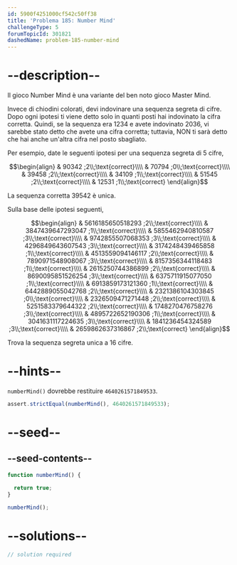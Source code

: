 ```yaml
---
id: 5900f4251000cf542c50ff38
title: 'Problema 185: Number Mind'
challengeType: 5
forumTopicId: 301821
dashedName: problem-185-number-mind
---
```


# --description--

Il gioco Number Mind è una variante del ben noto gioco Master Mind.

Invece di chiodini colorati, devi indovinare una sequenza segreta di cifre. Dopo ogni ipotesi ti viene detto solo in quanti posti hai indovinato la cifra corretta. Quindi, se la sequenza era 1234 e avete indovinato 2036, vi sarebbe stato detto che avete una cifra corretta; tuttavia, NON ti sarà detto che hai anche un'altra cifra nel posto sbagliato.

Per esempio, date le seguenti ipotesi per una sequenza segreta di 5 cifre,

$$\begin{align} & 90342 ;2\\;\text{correct}\\\\ & 70794 ;0\\;\text{correct}\\\\ & 39458 ;2\\;\text{correct}\\\\ & 34109 ;1\\;\text{correct}\\\\ & 51545 ;2\\;\text{correct}\\\\ & 12531 ;1\\;\text{correct} \end{align}$$

La sequenza corretta 39542 è unica.

Sulla base delle ipotesi seguenti,

$$\begin{align} & 5616185650518293 ;2\\;\text{correct}\\\\ & 3847439647293047 ;1\\;\text{correct}\\\\ & 5855462940810587 ;3\\;\text{correct}\\\\ & 9742855507068353 ;3\\;\text{correct}\\\\ & 4296849643607543 ;3\\;\text{correct}\\\\ & 3174248439465858 ;1\\;\text{correct}\\\\ & 4513559094146117 ;2\\;\text{correct}\\\\ & 7890971548908067 ;3\\;\text{correct}\\\\ & 8157356344118483 ;1\\;\text{correct}\\\\ & 2615250744386899 ;2\\;\text{correct}\\\\ & 8690095851526254 ;3\\;\text{correct}\\\\ & 6375711915077050 ;1\\;\text{correct}\\\\ & 6913859173121360 ;1\\;\text{correct}\\\\ & 6442889055042768 ;2\\;\text{correct}\\\\ & 2321386104303845 ;0\\;\text{correct}\\\\ & 2326509471271448 ;2\\;\text{correct}\\\\ & 5251583379644322 ;2\\;\text{correct}\\\\ & 1748270476758276 ;3\\;\text{correct}\\\\ & 4895722652190306 ;1\\;\text{correct}\\\\ & 3041631117224635 ;3\\;\text{correct}\\\\ & 1841236454324589 ;3\\;\text{correct}\\\\ & 2659862637316867 ;2\\;\text{correct} \end{align}$$

Trova la sequenza segreta unica a 16 cifre.

# --hints--

`numberMind()` dovrebbe restituire `4640261571849533`.

```js
assert.strictEqual(numberMind(), 4640261571849533);
```

# --seed--

## --seed-contents--

```js
function numberMind() {

  return true;
}

numberMind();
```

# --solutions--

```js
// solution required
```
